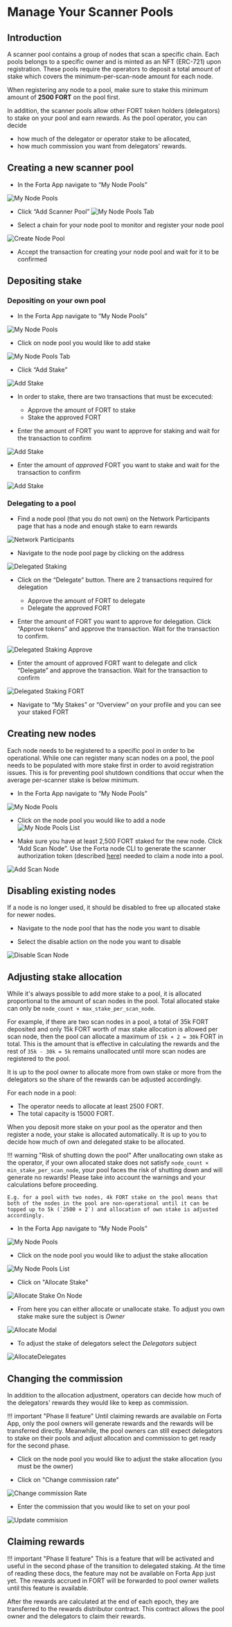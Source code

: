# Manage Your Scanner Pools

## Introduction

A scanner pool contains a group of nodes that scan a specific chain. Each pools belongs to a specific owner and is minted as an NFT (ERC-721) upon registration. These pools require the operators to deposit a total amount of stake which covers the minimum-per-scan-node amount for each node.

When registering any node to a pool, make sure to stake this minimum amount of **2500 FORT** on the pool first.

In addition, the scanner pools allow other FORT token holders (delegators) to stake on your pool and earn rewards. As the pool operator, you can decide

- how much of the delegator or operator stake to be allocated,
- how much commission you want from delegators' rewards.

## Creating a new scanner pool
- In the Forta App navigate to “My Node Pools”

![My Node Pools](MyNodePoolsDropdown.png)

- Click “Add Scanner Pool”
![My Node Pools Tab](MyNodePoolsTab.png)

- Select a chain for your node pool to monitor and register your node pool

![Create Node Pool](CreateNodePool.png)

- Accept the transaction for creating your node pool and wait for it to be confirmed

## Depositing stake

### Depositing on your own pool
- In the Forta App navigate to “My Node Pools”

![My Node Pools](MyNodePoolsDropdown.png)

- Click on node pool you would like to add stake

![My Node Pools Tab](MyNodePoolsTab.png)

- Click “Add Stake”

![Add Stake](AddStakeToPool.png)

- In order to stake, there are two transactions that must be excecuted:
    - Approve the amount of FORT to stake
    - Stake the approved FORT

- Enter the amount of FORT you want to approve for staking and wait for the transaction to confirm

![Add Stake](ApproveStaking.png)

- Enter the amount of *approved* FORT you want to stake and wait for the transaction to confirm

![Add Stake](ApproveFORTStaking.png)


### Delegating to a pool

- Find a node pool (that you do not own) on the Network Participants page that has a node and enough stake to earn rewards

![Network Participants](NetworkParticipants.png)

- Navigate to the node pool page by clicking on the address

![Delegated Staking](DelegatedStaking.png)

- Click on the “Delegate” button. There are 2 transactions required for delegation
    - Approve the amount of FORT to delegate
    - Delegate the approved FORT

- Enter the amount of FORT you want to approve for delegation. Click “Approve tokens” and approve the transaction. Wait for the transaction to confirm.

![Delegated Staking Approve](DelegatedStakingApprove.png)

- Enter the amount of approved FORT want to delegate and click “Delegate” and approve the transaction. Wait for the transaction to confirm

![Delegated Staking FORT](DSFORT.png)

- Navigate to “My Stakes” or  “Overview” on your profile and you can see your staked FORT

## Creating new nodes

Each node needs to be registered to a specific pool in order to be operational. While one can register many scan nodes on a pool, the pool needs to be populated with more stake first in order to avoid registration issues. This is for preventing pool shutdown conditions that occur when the average per-scanner stake is below minimum.

- In the Forta App navigate to “My Node Pools”

![My Node Pools](MyNodePoolsDropdown.png)

- Click on the node pool you would like to add a node
![My Node Pools List](MyNodePoolsList.png)

- Make sure you have at least 2,500 FORT staked for the new node. Click “Add Scan Node”. Use the Forta node CLI to generate the scanner authorization token (described [here](scanner-quickstart#register-scan-node)) needed to claim a node into a pool.

![Add Scan Node](AddScanNode.png)

## Disabling existing nodes

If a node is no longer used, it should be disabled to free up allocated stake for newer nodes.

- Navigate to the node pool that has the node you want to disable

- Select the disable action on the node you want to disable

![Disable Scan Node](DisableScanNode.png)

## Adjusting stake allocation

While it's always possible to add more stake to a pool, it is allocated proportional to the amount of scan nodes in the pool. Total allocated stake can only be `node_count × max_stake_per_scan_node`.

For example, if there are two scan nodes in a pool, a total of 35k FORT deposited and only 15k FORT worth of max stake allocation is allowed per scan node, then the pool can allocate a maximum of `15k × 2 = 30k` FORT in total. This is the amount that is effective in calculating the rewards and the rest of `35k - 30k = 5k` remains unallocated until more scan nodes are registered to the pool.

It is up to the pool owner to allocate more from own stake or more from the delegators so the share of the rewards can be adjusted accordingly.

For each node in a pool:

- The operator needs to allocate at least 2500 FORT.
- The total capacity is 15000 FORT.

When you deposit more stake on your pool as the operator and then register a node, your stake is allocated automatically. It is up to you to decide how much of own and delegated stake to be allocated.

!!! warning "Risk of shutting down the pool"
    After unallocating own stake as the operator, if your own allocated stake does not satisfy `node_count × min_stake_per_scan_node`, your pool faces the risk of shutting down and will generate no rewards! Please take into account the warnings and your calculations before proceeding.

    E.g. for a pool with two nodes, 4k FORT stake on the pool means that both of the nodes in the pool are non-operational until it can be topped up to 5k (`2500 × 2`) and allocation of own stake is adjusted accordingly.

- In the Forta App navigate to “My Node Pools”

![My Node Pools](MyNodePoolsDropdown.png)

- Click on the node pool you would like to adjust the stake allocation

![My Node Pools List](MyNodePoolsList.png)

- Click on "Allocate Stake"

![Allocate Stake On Node](AllocateStakeOnNode.png)

- From here you can either allocate or unallocate stake. To adjust you own stake make sure the subject is *Owner*

![Allocate Modal](AllocationModal.png)

- To adjust the stake of delegators select the *Delegators* subject

![AllocateDelegates](AllocateDelegates.png)

## Changing the commission

In addition to the allocation adjustment, operators can decide how much of the delegators' rewards they would like to keep as commission.

!!! important "Phase II feature"
    Until claiming rewards are available on Forta App, only the pool owners will generate rewards and the rewards will be transferred directly. Meanwhile, the pool owners can still expect delegators to stake on their pools and adjust allocation and commission to get ready for the second phase.

- Click on the node pool you would like to adjust the stake allocation (you must be the owner)

- Click on "Change commission rate"

![Change commission Rate](ChangeCommision.png)

- Enter the commission that you would like to set on your pool

![Update commision](UpdateCommissionModal.png)

## Claiming rewards

!!! important "Phase II feature"
    This is a feature that will be activated and useful in the second phase of the transition to delegated staking. At the time of reading these docs, the feature may not be available on Forta App just yet. The rewards accrued in FORT will be forwarded to pool owner wallets until this feature is available.

After the rewards are calculated at the end of each epoch, they are transferred to the rewards distributor contract. This contract allows the pool owner and the delegators to claim their rewards.
